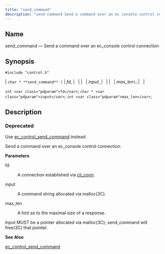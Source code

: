 ```yaml
---
title: "send_command"
description: "send command Send a command over an ec console control connection char send command fd input max len int fd char input int max len Use ec control send command instead Send a command over an ec console control connection fd A connection established via cli conn input A command..."
---
```


<a name="apis.send_command"></a> 
## Name

send_command — Send a command over an ec_console control connection

## Synopsis

`#include "control.h"`

| `char * **send_command** (` | <var class="pdparam">fd</var>, |   |
|   | <var class="pdparam">input</var>, |   |
|   | <var class="pdparam">max_len</var>`)`; |   |

`int <var class="pdparam">fd</var>`;
`char * <var class="pdparam">input</var>`;
`int <var class="pdparam">max_len</var>`;<a name="idp49418336"></a> 
## Description

### Deprecated

Use [ec_control_send_command](/momentum/3/3-api/apis-ec-control-send-command) instead.

Send a command over an ec_console control connection.

**<a name="idp49421488"></a> Parameters**

<dl class="variablelist">

<dt>fd</dt>

<dd>

A connection established via [cli_conn](/momentum/3/3-api/apis-cli-conn).

</dd>

<dt>input</dt>

<dd>

A command string allocated via malloc(3C).

</dd>

<dt>max_len</dt>

<dd>

A hint as to the maximal size of a response.

</dd>

</dl>

Input MUST be a pointer allocated via malloc(3C); send_command will free(3C) that pointer.

**<a name="idp49429024"></a> See Also**

[ec_control_send_command](/momentum/3/3-api/apis-ec-control-send-command)